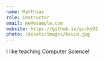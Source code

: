```yaml
---
name: Matthias
role: Instructor
email: me@example.com
website: https://github.io/gucky92
photo: /assets/images/kevin.jpg
---
```


I like teaching Computer Science!
